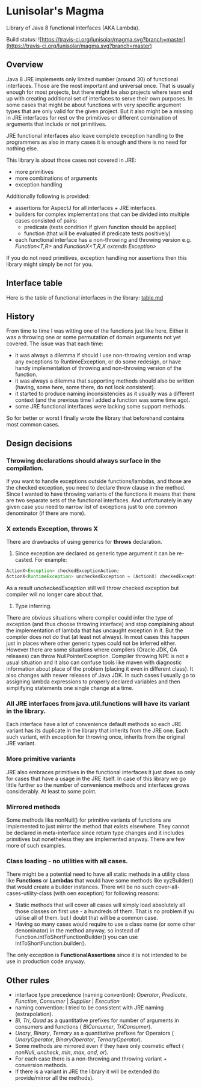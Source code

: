 Lunisolar's Magma
=================

Library of Java 8 functional interfaces (AKA Lambda).

Build status: ![https://travis-ci.org/lunisolar/magma.svg?branch=master](https://travis-ci.org/lunisolar/magma.svg?branch=master)

## Overview

Java 8 JRE implements only limited number (around 30) of functional interfaces. Those are the most important and universal once. That is usually enough for most
projects, but there might be also projects where team end up with creating additional set of interfaces to serve their own purposes. In some cases that might be
about functions with very specific argument types that are only valid for the given project. But it also might be a missing in JRE interfaces for rest ov the
primitives or different combination of arguments that include or not primitives.

JRE functional interfaces also leave complete  exception handling to the programmers as also in many cases it is enough and there is no need for nothing else.

This library is about those cases not covered in JRE:

+ more primitives
+ more combinations of arguments
+ exception handling

Additionally following is provided:

+ assertions for AspectJ for all interfaces + JRE interfaces.
+ builders for complex implementations that can be divided into multiple cases consisted of pairs:
    + predicate (tests condition if given function should be applied)
    + function (that will be evaluated if predicate tests positively)
+ each functional interface has a non-throwing and throwing version e.g. _Function<T,R>_ and _FunctionX<T,R,X extends Exception>_

If you do not need primitives, exception handling nor assertions then this library might simply be not for you.

## Interface table

Here is the table of functional interfaces in the library: [table.md](table.md)

## History

From time to time I was witting one of the functions just like here. Either it was a throwing one or some permutation of domain arguments not yet covered.
The issue was that each time:

+ it was always a dilemma if should I use non-throwing version and wrap any exceptions to RuntimeException, or do some redesign, or have handy implementation of throwing and non-throwing version of the function.
+ it was always a dilemma that supporting methods should also be written (having, some here, some there, do not look consistent).
+ it started to produce naming inconsistencies as it usually was a different context (and the previous time I added a function was some time ago).
+ some JRE functional interfaces were lacking some support methods.

So for better or worst I finally wrote the library that beforehand contains most common cases.

## Design decisions

### Throwing declarations should always surface in the compilation.

If you want to handle exceptions outside functions/lambdas, and those are the checked exception, you need to declare throw clause in the method. Since I wanted
to have throwing variants of the functions it means that there are two separate sets of the functional interfaces. And unfortunately in any given case you need
to narrow list of exceptions just to one common denominator (if there are more).

### X extends Exception, throws X

There are drawbacks of using generics for **throws** declaration.

1. Since exception are declared as generic type argument it can be re-casted.
For example:

```java
ActionX<Exception> checkedExceptionAction;
ActionX<RuntimeException> uncheckedException = (ActionX) checkedExceptionAction;
```

As a result _uncheckedException_ still will throw checked exception but compiler will no longer care about that.

1. Type inferring.

There are obvious situations where compiler could infer the type of exception (and thus choose throwing interface) and stop complaining about the implementation of lambda that has uncaught exception in it. But the compiler does not do that (at least not always).
In most cases this happen just in places where other generic types could not be inferred either. However there are some situations where compilers (Oracle JDK, GA releases) can throw NullPointerException.
Compiler throwing NPE is not a usual situation and it also can confuse tools like maven with diagnostic information about place of the problem (placing it even in different class). It also changes with newer releases of Java JDK.
In such cases I usually go to assigning lambda expressions to properly declared variables and then simplifying statements one single change at a time.

### All JRE interfaces from **java.util.functions** will have its variant in the library.

Each interface have a lot of convenience default methods so each JRE variant has its duplicate in the library that inherits from the JRE one. Each such variant, with exception for throwing once, inherits from the original JRE variant.

### More primitive variants

JRE also embraces primitives in the functional interfaces it just does so only for cases that have a usage in the JRE itself. In case of this library we go little further so the number of convenience methods and interfaces grows considerably. At least to some point.

### Mirrored methods

Some methods like nonNull() for primitive variants of functions are implemented to just mirror the method that exists elsewhere. They cannot be declared in meta-interface since return type changes and it includes primitives but nonetheless they are implemented anyway.
There are few more of such examples.

### Class loading - no utilities with all cases.

There might be a potential need to have all static methods in a utility class like **Functions** or **Lambdas** that would have some methods like xyzBuilder() that would create a builder instances.
There will be no such cover-all-cases-utility-class (with oen exception) for following reasons:

- Static methods that will cover all cases will simply load absolutely all those classes on first use - a hundreds of them. That is no problem if yu utilise all of them. but I doubt that will be a common case.
- Having so many cases would require to use a class name (or some other denominator) in the method anyway, so instead of Function.intToShortFunctionBuilder() you can use IntToShortFunction.builder().

The only exception is **FunctionalAssertions** since it is not intended to be use in production code anyway.

## Other rules

- interface type precedence (naming convention): _Operator_, _Predicate_, _Function_, _Consumer_ | _Supplier_ | _Execution_
- naming convention: I tried to be consistent with JRE naming (extrapolation).
- _Bi_, _Tri_, _Quad_ as a quantitative prefixes for number of arguments in consumers and functions ( _BiConsumer_, _TriConsumer_).
- _Unary_, _Binary_, _Ternary_ as a quantitative prefixes for Operators ( _UnaryOperator_, _BinaryOperator_, _TernaryOperator_).
- Some methods are mirrored even if they have only cosmetic effect ( _nonNull_, _uncheck_, _min_, _max_, _and_, _or_).
- For each case there is a non-throwing and throwing variant + conversion methods.
- If there is a variant in JRE the library it will be extended (to provide/mirror all the methods).
